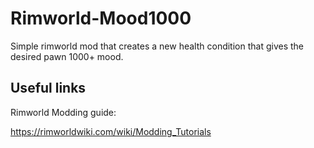 # Rimworld-Mood1000
Simple rimworld mod that creates a new health condition that gives the desired pawn 1000+ mood.

## Useful links

Rimworld Modding guide:

https://rimworldwiki.com/wiki/Modding_Tutorials
